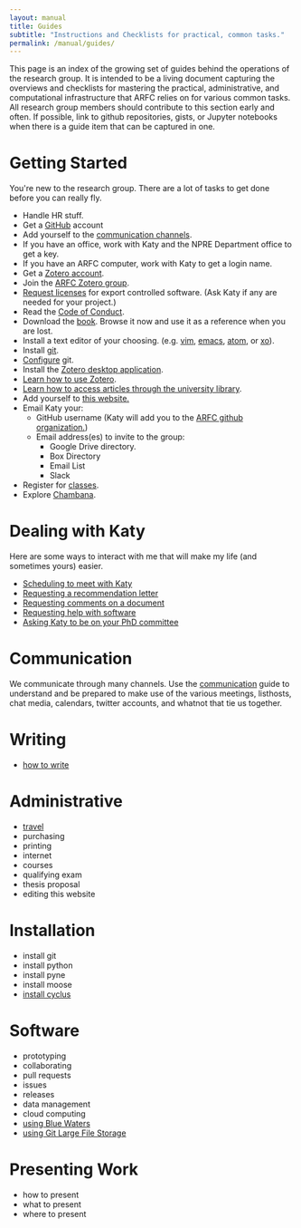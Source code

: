 ```yaml
---
layout: manual
title: Guides
subtitle: "Instructions and Checklists for practical, common tasks."
permalink: /manual/guides/
---
```


This page is an index of the growing set of guides behind the operations of the 
research group. It is intended to be a living document capturing the overviews 
and checklists for mastering the practical, administrative, and computational 
infrastructure that ARFC relies on for various common tasks. All research group 
members should contribute to this section early and often. If possible, link to 
github repositories, gists, or Jupyter notebooks when there is a guide item 
that can be captured in one. 

# <a name="gettingstarted"></a>Getting Started

You're new to the research group. There are a lot of tasks to get done before 
you can really fly. 

- Handle HR stuff.
- Get a [GitHub](https://git-scm.com/book/en/v2/GitHub-Account-Setup-and-Configuration) account
- Add yourself to the [communication channels](/manual/guides/communication).
- If you have an office, work with Katy and the NPRE Department office to get a key.
- If you have an ARFC computer, work with Katy to get a login name.
- Get a [Zotero account](https://www.zotero.org/user/register/).
- Join the [ARFC Zotero group](https://www.zotero.org/groups/498713/arfc).
- [Request licenses](https://rsicc.ornl.gov) for export controlled software. (Ask Katy if any are needed for your project.)
- Read the [Code of Conduct](/manual/coc).
- Download the [book](http://proquest.safaribooksonline.com/9781491901564). Browse it now and use it as a reference when you are lost.
- Install a text editor of your choosing. (e.g. [vim](http://www.vim.org/), [emacs](https://www.gnu.org/software/emacs/), [atom](https://atom.io/), or [xo](https://github.com/scopatz/xo)).
- Install [git](https://git-scm.com/book/en/v2/Getting-Started-Installing-Git).
- [Configure](http://swcarpentry.github.io/git-novice/02-setup/) git.
- Install the [Zotero desktop application](https://www.zotero.org/download/).
- [Learn how to use Zotero](/manual/guides/zotero).
- [Learn how to access articles through the university library](http://www.library.illinois.edu/library-technology/proxy-bookmarklet/).
- Add yourself to [this website.](/manual/guides/website)
- Email Katy your:
  - GitHub username (Katy will add you to the [ARFC github organization.](https://github.com/arfc))
  - Email address(es) to invite to the group:
    - Google Drive directory.
    - Box Directory
    - Email List
    - Slack
- Register for [classes](/manual/guides/classes).
- Explore [Chambana](https://localwiki.org/cu/).

# Dealing with Katy

Here are some ways to interact with me that will make my life (and sometimes 
yours) easier. 

- [Scheduling to meet with Katy](/manual/guides/katy/meeting)
- [Requesting a recommendation letter](/manual/guides/katy/recreq)
- [Requesting comments on a document](/manual/guides/katy/revreq)
- [Requesting help with software](/manual/guides/katy/codereq)
- [Asking Katy to be on your PhD committee](/manual/guides/katy/commreq)

# Communication

We communicate through many channels. Use the 
[communication](/manual/guides/communication) guide to understand and be 
prepared to make use of the various meetings, listhosts, chat media, calendars, 
twitter accounts, and whatnot that tie us together.

# Writing

- [how to write](/manual/guides/writing/)


# Administrative

- [travel](/manual/guides/travel)
- purchasing
- printing
- internet
- courses
- qualifying exam
- thesis proposal
- editing this website 

# Installation 

- install git
- install python
- install pyne
- install moose
- [install cyclus](/manual/guides/cyclus)

# Software

- prototyping
- collaborating
- pull requests
- issues
- releases
- data management
- cloud computing
- [using Blue Waters](/manual/guides/bluewaters)
- [using Git Large File Storage](/manual/guides/git-lfs)


# Presenting Work

- how to present
- what to present
- where to present

